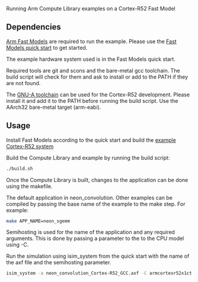 Running Arm Compute Library examples on a Cortex-R52 Fast Model

## Dependencies

[Arm Fast Models](https://developer.arm.com/products/system-design/fast-models) are required to run the example. Please use the [Fast Models quick start](https://github.com/ARM-software/Tool-Solutions/tree/master/hello-world_fast-models) to get started.

The example hardware system used is in the Fast Models quick start.

Required tools are git and scons and the bare-metal gcc toolchain. The build script will check for them and ask to install or add to the PATH if they are not found.

The [GNU-A toolchain](https://developer.arm.com/open-source/gnu-toolchain/gnu-a/downloads) can be used for the Cortex-R52 development. Please install it and add it to the PATH before running the build script. Use the AArch32 bare-metal target (arm-eabi).

## Usage

Install Fast Models according to the quick start and build the [example Cortex-R52 system](https://github.com/ARM-software/Tool-Solutions/tree/master/hello-world_fast-models/Cortex-R_Armv8-R/system)


Build the Compute Library and example by running the build script:

```bash
./build.sh
```

Once the Compute Library is built, changes to the application can be done using the makefile.

The default application in neon_convolution. Other examples can be compiled by passing the base name of the example to the make step. For example:

```bash
make APP_NAME=neon_sgemm
```

Semihosting is used for the name of the application and any required arguments. This is done by passing a parameter to the to the CPU model using -C.

Run the simulation using isim_system from the quick start with the name of the axf file and the semihosting parameter.

```bash
isim_system -a neon_convolution_Cortex-R52_GCC.axf -C armcortexr52x1ct.cpu0.semihosting-cmd_line="./neon_convolution" 
```

